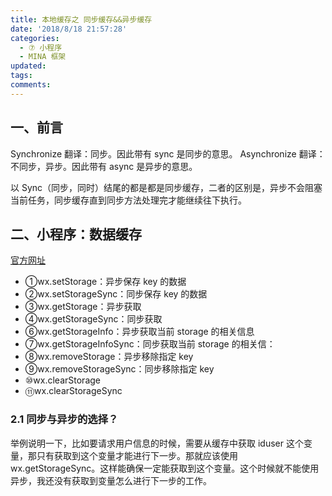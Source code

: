 ```yaml
---
title: 本地缓存之 同步缓存&&异步缓存
date: '2018/8/18 21:57:28'
categories:
  - ⑦ 小程序
  - MINA 框架
updated:
tags:
comments:
---
```


## 一、前言

Synchronize  翻译：同步。因此带有 sync 是同步的意思。
Asynchronize  翻译：不同步，异步。因此带有 async 是异步的意思。

以 Sync（同步，同时）结尾的都是都是同步缓存，二者的区别是，异步不会阻塞当前任务，同步缓存直到同步方法处理完才能继续往下执行。

## 二、小程序：数据缓存

[官方网址](https://developers.weixin.qq.com/miniprogram/dev/api/data.html#wxsetstorageobject)

- ①wx.setStorage：异步保存 key 的数据
- ②wx.setStorageSync：同步保存 key 的数据
- ③wx.getStorage：异步获取
- ④wx.getStorageSync：同步获取
- ⑥wx.getStorageInfo：异步获取当前 storage 的相关信息
- ⑦wx.getStorageInfoSync：同步获取当前 storage 的相关信：
- ⑧wx.removeStorage：异步移除指定 key
- ⑨wx.removeStorageSync：同步移除指定 key
- ⑩wx.clearStorage
- ⑪wx.clearStorageSync

### 2.1 同步与异步的选择？

举例说明一下，比如要请求用户信息的时候，需要从缓存中获取 iduser 这个变量，那只有获取到这个变量才能进行下一步。那就应该使用 wx.getStorageSync。这样能确保一定能获取到这个变量。这个时候就不能使用异步，我还没有获取到变量怎么进行下一步的工作。